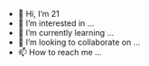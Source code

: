 - 👋 Hi, I’m 21
- 👀 I’m interested in ...
- 🌱 I’m currently learning ...
- 💞️ I’m looking to collaborate on ...
- 📫 How to reach me ...

<!---
2-ghislain/2-ghislain is a ✨ special ✨ repository because its `README.md` (this file) appears on your GitHub profile.
You can click the Preview link to take a look at your changes.
--->
